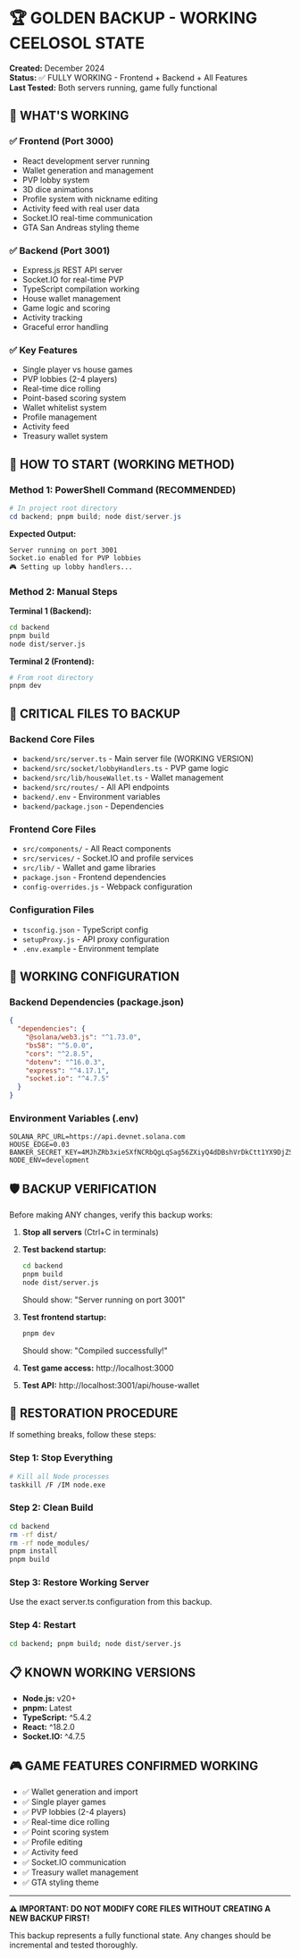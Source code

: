 # 🏆 GOLDEN BACKUP - WORKING CEELOSOL STATE

**Created:** December 2024  
**Status:** ✅ FULLY WORKING - Frontend + Backend + All Features  
**Last Tested:** Both servers running, game fully functional

## 🎯 WHAT'S WORKING

### ✅ Frontend (Port 3000)
- React development server running
- Wallet generation and management
- PVP lobby system
- 3D dice animations
- Profile system with nickname editing
- Activity feed with real user data
- Socket.IO real-time communication
- GTA San Andreas styling theme

### ✅ Backend (Port 3001)
- Express.js REST API server
- Socket.IO for real-time PVP
- TypeScript compilation working
- House wallet management
- Game logic and scoring
- Activity tracking
- Graceful error handling

### ✅ Key Features
- Single player vs house games
- PVP lobbies (2-4 players)
- Real-time dice rolling
- Point-based scoring system
- Wallet whitelist system
- Profile management
- Activity feed
- Treasury wallet system

## 🚀 HOW TO START (WORKING METHOD)

### Method 1: PowerShell Command (RECOMMENDED)
```powershell
# In project root directory
cd backend; pnpm build; node dist/server.js
```
**Expected Output:**
```
Server running on port 3001
Socket.io enabled for PVP lobbies
🎮 Setting up lobby handlers...
```

### Method 2: Manual Steps
**Terminal 1 (Backend):**
```bash
cd backend
pnpm build
node dist/server.js
```

**Terminal 2 (Frontend):**
```bash
# From root directory
pnpm dev
```

## 📁 CRITICAL FILES TO BACKUP

### Backend Core Files
- `backend/src/server.ts` - Main server file (WORKING VERSION)
- `backend/src/socket/lobbyHandlers.ts` - PVP game logic
- `backend/src/lib/houseWallet.ts` - Wallet management
- `backend/src/routes/` - All API endpoints
- `backend/.env` - Environment variables
- `backend/package.json` - Dependencies

### Frontend Core Files
- `src/components/` - All React components
- `src/services/` - Socket.IO and profile services
- `src/lib/` - Wallet and game libraries
- `package.json` - Frontend dependencies
- `config-overrides.js` - Webpack configuration

### Configuration Files
- `tsconfig.json` - TypeScript config
- `setupProxy.js` - API proxy configuration
- `.env.example` - Environment template

## 🔧 WORKING CONFIGURATION

### Backend Dependencies (package.json)
```json
{
  "dependencies": {
    "@solana/web3.js": "^1.73.0",
    "bs58": "^5.0.0",
    "cors": "^2.8.5",
    "dotenv": "^16.0.3",
    "express": "^4.17.1",
    "socket.io": "^4.7.5"
  }
}
```

### Environment Variables (.env)
```env
SOLANA_RPC_URL=https://api.devnet.solana.com
HOUSE_EDGE=0.03
BANKER_SECRET_KEY=4MJhZRb3xieSXfNCRbQgLqSag56ZXiyQ4dDBshVrDkCtt1YX9DjZSUPRtTyFCN8Rfry2oVapkTdgVLaLqjLnggoV
NODE_ENV=development
```

## 🛡️ BACKUP VERIFICATION

Before making ANY changes, verify this backup works:

1. **Stop all servers** (Ctrl+C in terminals)
2. **Test backend startup:**
   ```bash
   cd backend
   pnpm build
   node dist/server.js
   ```
   Should show: "Server running on port 3001"

3. **Test frontend startup:**
   ```bash
   pnpm dev
   ```
   Should show: "Compiled successfully!"

4. **Test game access:** http://localhost:3000
5. **Test API:** http://localhost:3001/api/house-wallet

## 🚨 RESTORATION PROCEDURE

If something breaks, follow these steps:

### Step 1: Stop Everything
```bash
# Kill all Node processes
taskkill /F /IM node.exe
```

### Step 2: Clean Build
```bash
cd backend
rm -rf dist/
rm -rf node_modules/
pnpm install
pnpm build
```

### Step 3: Restore Working Server
Use the exact server.ts configuration from this backup.

### Step 4: Restart
```bash
cd backend; pnpm build; node dist/server.js
```

## 📋 KNOWN WORKING VERSIONS

- **Node.js:** v20+
- **pnpm:** Latest
- **TypeScript:** ^5.4.2
- **React:** ^18.2.0
- **Socket.IO:** ^4.7.5

## 🎮 GAME FEATURES CONFIRMED WORKING

- ✅ Wallet generation and import
- ✅ Single player games
- ✅ PVP lobbies (2-4 players)
- ✅ Real-time dice rolling
- ✅ Point scoring system
- ✅ Profile editing
- ✅ Activity feed
- ✅ Socket.IO communication
- ✅ Treasury wallet management
- ✅ GTA styling theme

---

**⚠️ IMPORTANT: DO NOT MODIFY CORE FILES WITHOUT CREATING A NEW BACKUP FIRST!**

This backup represents a fully functional state. Any changes should be incremental and tested thoroughly.
